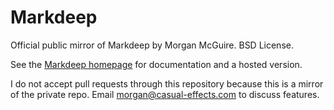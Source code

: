 # Markdeep
Official public mirror of Markdeep by Morgan McGuire. BSD License.

See the [Markdeep homepage](https://casual-effects.com/markdeep) for documentation and a hosted
version.

I do not accept pull requests through this repository because this is a
mirror of the private repo. Email <morgan@casual-effects.com> to discuss features.

